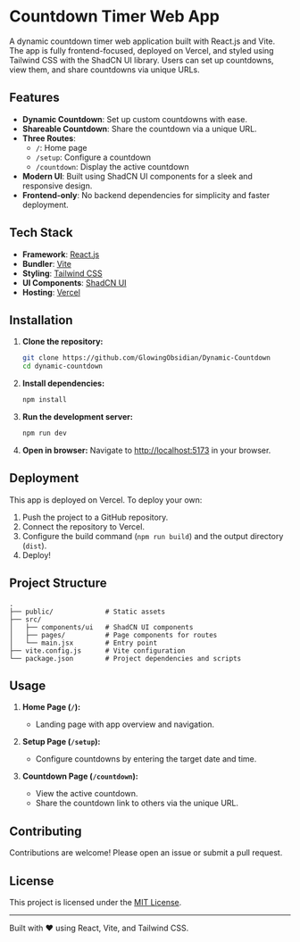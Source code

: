 # Countdown Timer Web App

A dynamic countdown timer web application built with React.js and Vite. The app is fully frontend-focused, deployed on Vercel, and styled using Tailwind CSS with the ShadCN UI library. Users can set up countdowns, view them, and share countdowns via unique URLs.

## Features

- **Dynamic Countdown**: Set up custom countdowns with ease.
- **Shareable Countdown**: Share the countdown via a unique URL.
- **Three Routes**:
  - `/`: Home page
  - `/setup`: Configure a countdown
  - `/countdown`: Display the active countdown
- **Modern UI**: Built using ShadCN UI components for a sleek and responsive design.
- **Frontend-only**: No backend dependencies for simplicity and faster deployment.

## Tech Stack

- **Framework**: [React.js](https://reactjs.org/)
- **Bundler**: [Vite](https://vitejs.dev/)
- **Styling**: [Tailwind CSS](https://tailwindcss.com/)
- **UI Components**: [ShadCN UI](https://ui.shadcn.dev/)
- **Hosting**: [Vercel](https://vercel.com/)

## Installation

1. **Clone the repository:**

   ```bash
   git clone https://github.com/GlowingObsidian/Dynamic-Countdown
   cd dynamic-countdown
   ```

2. **Install dependencies:**

   ```bash
   npm install
   ```

3. **Run the development server:**

   ```bash
   npm run dev
   ```

4. **Open in browser:**
   Navigate to [http://localhost:5173](http://localhost:5173) in your browser.

## Deployment

This app is deployed on Vercel. To deploy your own:

1. Push the project to a GitHub repository.
2. Connect the repository to Vercel.
3. Configure the build command (`npm run build`) and the output directory (`dist`).
4. Deploy!

## Project Structure

```plaintext
.
├── public/             # Static assets
├── src/
│   ├── components/ui   # ShadCN UI components
│   ├── pages/          # Page components for routes
│   └── main.jsx        # Entry point
├── vite.config.js      # Vite configuration
└── package.json        # Project dependencies and scripts
```

## Usage

1. **Home Page (`/`):**

   - Landing page with app overview and navigation.

2. **Setup Page (`/setup`):**

   - Configure countdowns by entering the target date and time.

3. **Countdown Page (`/countdown`):**
   - View the active countdown.
   - Share the countdown link to others via the unique URL.

## Contributing

Contributions are welcome! Please open an issue or submit a pull request.

## License

This project is licensed under the [MIT License](LICENSE).

---

Built with ❤️ using React, Vite, and Tailwind CSS.
